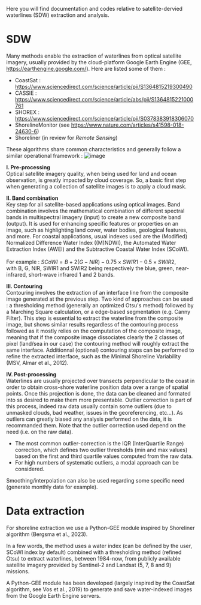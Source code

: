 Here you will find documentation and codes relative to satellite-dervied waterlines (SDW) extraction and analysis.

# SDW

Many methods enable the extraction of waterlines from optical satellite imagery, usually provided by the cloud-platform Google Earth Engine (GEE, https://earthengine.google.com/). 
Here are listed some of them :
   - CoastSat : https://www.sciencedirect.com/science/article/pii/S1364815219300490
   - CASSIE : https://www.sciencedirect.com/science/article/abs/pii/S1364815221000761
   - SHOREX : https://www.sciencedirect.com/science/article/pii/S0378383918306070
   - ShorelineMonitor (see https://www.nature.com/articles/s41598-018-24630-6)
   - Shoreliner (in review for _Remote Sensing_)

These algorithms share common characteristics and generally follow a similar operational framework :
![image](https://github.com/MarcanGraffin/SDW/assets/148250755/aaa40f5f-3954-4ae2-b751-a46e6789ac2b)

   **I. Pre-processing** <br />
   Optical satellite imagery quality, when being used for land and ocean observation, is greatly impacted by cloud coverage. So, a basic first step when generating a collection of satellite images is to apply a cloud mask.

   **II. Band combination** <br />
   Key step for all satellite-based applications using optical images. Band combination involves the mathematical combination of different spectral bands in multispectral imagery (input) to create a new composite band (output). It is used for enhancing specific features or properties on an image, such as highlighting land cover, water bodies, geological features, and more.
   For coastal applications, usual indexes used are the (Modified) Normalized Difference Water Index ((M)NDWI), the Automated Water Extraction Index (AWEI) and the Subtractive Coastal Water Index (SCoWI). <br />
   <br />
   For example : $SCoWI = B + 2(G - NIR) - 0.75 \times SWIR1 - 0.5 \times SWIR2$, <br />
   with B, G, NIR, SWIR1 and SWIR2 being respectively the blue, green, near-infrared, short-wave infrared 1 and 2 bands.

   **III. Contouring** <br />
   Contouring involves the extraction of an interface line from the composite image generated at the previous step. Two kind of approaches can be used : a thresholding method (generally an optimized Otsu's method) followed by a Marching Square calculation, or a edge-based segmentation (e.g. Canny Filter). This step is essential to extract the waterline from the composite image, but shows similar results regardless of the contouring process followed as it mostly relies on the computation of the composite image, meaning that if the composite image dissociates clearly the 2 classes of pixel (land/sea in our case) the contouring method will roughly extract the same interface.
   Additionnal (optional) contouring steps can be performed to refine the extracted interface, such as the Minimal Shoreline Variability (MSV, Almar et al., 2012).

   **IV. Post-processing** <br />
   Waterlines are usually projected over transects perpendicular to the coast in order to obtain cross-shore waterline position data over a range of spatial points.
   Once this projection is done, the data can be cleaned and formated into ss desired to make them more presentable. Outlier correction is part of this process, indeed raw data usually contain some outliers (due to unmasked clouds, bad weather, issues in the georeferencing, etc...). 
   As outliers can greatly biased any analysis performed on the data, it is recommanded them. Note that the outlier correction used depend on the need (i.e. on the raw data).
   - The most common outlier-correction is the IQR (InterQuartile Range) correction, which defines two outlier thresholds (min and max values) based on the first and third quartile values computed from the raw data.
   - For high numbers of systematic outliers, a modal approach can be considered.
   
   Smoothing/interpolation can also be used regarding some specific need (generate monthly data for example).

# Data extraction

For shoreline extraction we use a Python-GEE module inspired by Shoreliner algorithm (Bergsma et al., 2023).

In a few words, the method uses a water index (can be defined by the user, SCoWI index by default) combined with a thresholding method (refined Otsu) to extract waterlines, between 1984-now, from publicly available satellite imagery provided by Sentinel-2 and Landsat (5, 7, 8 and 9) missions. 

A Python-GEE module has been developed (largely inspired by the CoastSat algorithm, see Vos et al., 2019) to generate and save water-indexed images from the Google Earth Engine servers.
